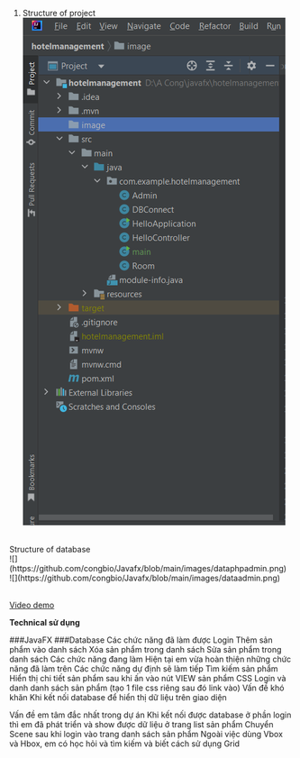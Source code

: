 1. Structure of project<br>
![](https://github.com/congbio/Javafx/blob/main/images/folderstructure.png)
<br>
Structure of database <br>
![](https://github.com/congbio/Javafx/blob/main/images/dataphpadmin.png)
<br>
![](https://github.com/congbio/Javafx/blob/main/images/dataadmin.png)
<br><br>

[Video demo <br>](https://www.youtube.com/watch?v=A8-Jg_W_nsQ)


**Technical sử dụng**

###JavaFX
###Database
Các chức năng đã làm được
Login
Thêm sản phẩm vào danh sách
Xóa sản phẩm trong danh sách
Sửa sản phẩm trong danh sách
Các chức năng đang làm
Hiện tại em vừa hoàn thiện những chức năng đã làm trên
Các chức năng dự định sẽ làm tiếp
Tìm kiếm sản phẩm
Hiển thị chi tiết sản phẩm sau khi ấn vào nút VIEW sản phẩm
CSS Login và danh danh sách sản phẩm (tạo 1 file css riêng sau đó link vào)
Vấn đề khó khăn
Khi kết nối database để hiển thị dữ liệu trên giao diện

Vấn đề em tâm đắc nhất trong dự án
Khi kết nối được database ở phần login thì em đã phát triển và show được dữ liệu ở trang list sản phẩm
Chuyển Scene sau khi login vào trang danh sách sản phẩm
Ngoài việc dùng Vbox và Hbox, em có học hỏi và tìm kiếm và biết cách sử dụng Grid

